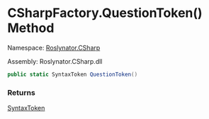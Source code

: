# CSharpFactory\.QuestionToken\(\) Method

Namespace: [Roslynator.CSharp](../../README.md)

Assembly: Roslynator\.CSharp\.dll

```csharp
public static SyntaxToken QuestionToken()
```

### Returns

[SyntaxToken](https://docs.microsoft.com/en-us/dotnet/api/microsoft.codeanalysis.syntaxtoken)


